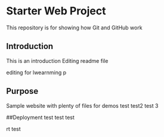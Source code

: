 # Starter Web Project

This repository is for showing how Git and GitHub work

## Introduction
This is an introduction
Editing readme file 

editing for lwearnming p
## Purpose 

Sample website with plenty of files for demos
test
test2 test 3

##Deployment
test test test

rt test